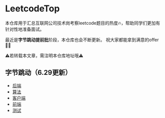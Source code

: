 # LeetcodeTop
本仓库用于汇总互联网公司技术岗考察leetcode题目的热度:fire:，帮助同学们更加有针对性地准备面试。

最近是**字节跳动提前批**阶段，本仓库也会不断更新。
祝大家都能拿到满意的offer:muscle::muscle:

:warning:若转载本文章，需注明本仓库地址哦:warning:
## 字节跳动（6.29更新）

- [后端](https://github.com/afatcoder/LeetcodeTop/blob/master/bytedance/backend.md)
- [算法](https://github.com/afatcoder/LeetcodeTop/blob/master/bytedance/algorithm.md)
- [客户端](https://github.com/afatcoder/LeetcodeTop/blob/master/bytedance/client.md)
- [前端](https://github.com/afatcoder/LeetcodeTop/blob/master/bytedance/frontend.md)
- [测试](https://github.com/afatcoder/LeetcodeTop/blob/master/bytedance/test.md)